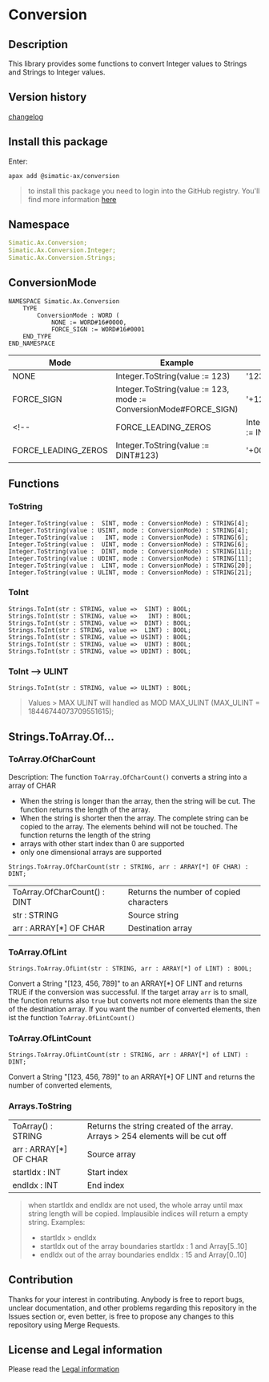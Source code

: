 ﻿# Conversion

## Description

This library provides some functions to convert Integer values to Strings and Strings to Integer values.

## Version history

[changelog](changelog.md)

## Install this package

Enter:

```cli
apax add @simatic-ax/conversion
```

> to install this package you need to login into the GitHub registry. You'll find more information [here](https://github.com/simatic-ax/.sharedstuff/blob/main/doc/personalaccesstoken.md)

## Namespace

```yml
Simatic.Ax.Conversion;
Simatic.Ax.Conversion.Integer;
Simatic.Ax.Conversion.Strings;
```

## ConversionMode

```iecst
NAMESPACE Simatic.Ax.Conversion
    TYPE
        ConversionMode : WORD (
            NONE := WORD#16#0000, 
            FORCE_SIGN := WORD#16#0001
    END_TYPE
END_NAMESPACE
```

|Mode|Example|Result|
|-|-|-|
|NONE       | Integer.ToString(value := 123) | '123'
|FORCE_SIGN | Integer.ToString(value := 123, mode := ConversionMode#FORCE_SIGN) | '+123'
<!-- |FORCE_LEADING_ZEROS | Integer.ToString(value := INT#123)  | '+00123' 
|FORCE_LEADING_ZEROS | Integer.ToString(value := DINT#123) | '+0000000123'  -->

<!-- > Modes can be combined. Example:
> ```
> Integer.ToString(value := 123, mode := ConversionMode#FORCE_SIGN) 
> ```
>  -->

## Functions

### ToString

```iecst
Integer.ToString(value :  SINT, mode : ConversionMode) : STRING[4];
Integer.ToString(value : USINT, mode : ConversionMode) : STRING[4];
Integer.ToString(value :   INT, mode : ConversionMode) : STRING[6];
Integer.ToString(value :  UINT, mode : ConversionMode) : STRING[6];
Integer.ToString(value :  DINT, mode : ConversionMode) : STRING[11];
Integer.ToString(value : UDINT, mode : ConversionMode) : STRING[11];
Integer.ToString(value :  LINT, mode : ConversionMode) : STRING[20];
Integer.ToString(value : ULINT, mode : ConversionMode) : STRING[21];
```

### ToInt

```iecst
Strings.ToInt(str : STRING, value =>  SINT) : BOOL;
Strings.ToInt(str : STRING, value =>   INT) : BOOL;
Strings.ToInt(str : STRING, value =>  DINT) : BOOL;
Strings.ToInt(str : STRING, value =>  LINT) : BOOL;
Strings.ToInt(str : STRING, value => USINT) : BOOL;
Strings.ToInt(str : STRING, value =>  UINT) : BOOL;
Strings.ToInt(str : STRING, value => UDINT) : BOOL;
```

### ToInt --> ULINT

```iecst
Strings.ToInt(str : STRING, value => ULINT) : BOOL;
```

> Values > MAX ULINT will handled as MOD MAX_ULINT (MAX_ULINT = 18446744073709551615);

## Strings.ToArray.Of...

### ToArray.OfCharCount

Description:
The function `ToArray.OfCharCount()` converts a string into a array of CHAR

- When the string is longer than the array, then the string will be cut. The function returns the length of the array.
- When the string is shorter then the array. The complete string can be copied to the array. The elements behind will not be touched. The function returns the length of the string
- arrays with other start index than 0 are supported
- only one dimensional arrays are supported

```iecst
Strings.ToArray.OfCharCount(str : STRING, arr : ARRAY[*] OF CHAR) : DINT;
```

|||
|-|-|
| ToArray.OfCharCount() : DINT | Returns the number of copied characters
|str : STRING| Source string |
|arr : ARRAY[*] OF CHAR| Destination array |

### ToArray.OfLint

```iec-st
Strings.ToArray.OfLint(str : STRING, arr : ARRAY[*] of LINT) : BOOL;
```

Convert a String "[123, 456, 789]" to an ARRAY[*] OF LINT and returns TRUE if the conversion was successful. If the target array `arr` is to small, the function returns also `true` but converts not more elements than the size of the destination array. If you want the number of converted elements, then ist the function `ToArray.OfLintCount()`

### ToArray.OfLintCount

```iec-st
Strings.ToArray.OfLintCount(str : STRING, arr : ARRAY[*] of LINT) : DINT;
```

Convert a String "[123, 456, 789]" to an ARRAY[*] OF LINT and returns the number of converted elements,

### Arrays.ToString

|||
|-|-|
| ToArray() : STRING | Returns the string created of the array. Arrays > 254 elements will be cut off
|arr : ARRAY[*] OF CHAR| Source array |
|startIdx : INT | Start index|
|endIdx : INT | End index|

> when startIdx and endIdx are not used, the whole array until max string length will be copied.
> Implausible indices will return a empty string. Examples:
>
> - startIdx > endIdx
> - startIdx out of the array boundaries startIdx : 1 and Array[5..10]
> - endIdx out of the array boundaries endIdx : 15 and Array[0..10]

## Contribution

Thanks for your interest in contributing. Anybody is free to report bugs, unclear documentation, and other problems regarding this repository in the Issues section or, even better, is free to propose any changes to this repository using Merge Requests.

## License and Legal information

Please read the [Legal information](LICENSE.md)
